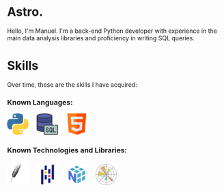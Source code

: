 # Astro.
<p>
Hello, I'm Manuel. I'm a back-end Python developer with experience in the main data analysis libraries and proficiency in writing SQL queries.
</p>

# Skills
<p>
Over time, these are the skills I have acquired:
</p>

<h3>Known Languages:</h3>
<img src="./python.png" alt="Python" title="Python" width="50" style="margin-right: 15px;">
<img src="./sql.png" alt="SQL" title="SQL" width="50" style="margin-right: 15px;">
<img src="./html.png" alt="HTML" title="HTML" width="50" style="margin-right: 15px;">

<h3>Known Technologies and Libraries:</h3>
<img src="./tkinter_image.png" alt="Tkinter" title="Tkinter" width="50" style="margin-right: 15px;">
<img src="./pandas.png" alt="Pandas" title="Pandas" width="50" style="margin-right: 15px;">
<img src="./numpy.png" alt="NumPy" title="NumPy" width="50" style="margin-right: 15px;">
<img src="./matplotlib.png" alt="Matplotlib" title="Matplotlib" width="50" style="margin-right: 15px;">
